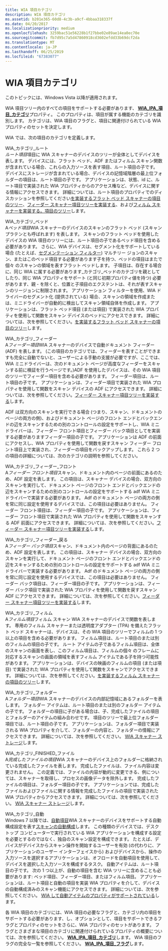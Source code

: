 ```yaml
---
title: WIA 項目カテゴリ
description: WIA 項目カテゴリ
ms.assetid: b201e365-60d8-4c3b-a9cf-4bbaa318337f
ms.date: 04/20/2017
ms.localizationpriority: medium
ms.openlocfilehash: 3259bac51e56228b1f27bbe02e89ae14ea0ec70e
ms.sourcegitcommit: fb7d95c7a5d47860918cd3602efdd33b69dcf2da
ms.translationtype: MT
ms.contentlocale: ja-JP
ms.lasthandoff: 06/25/2019
ms.locfileid: "67383077"
---
```

# <a name="wia-item-categories"></a>WIA 項目カテゴリ





このトピックには、Windows Vista 以降が適用されます。

WIA 項目ツリー内のすべての項目をサポートする必要があります、 [ **WIA\_IPA\_項目\_カテゴリ**](https://docs.microsoft.com/windows-hardware/drivers/image/wia-ipa-item-category)プロパティ。 このプロパティは、項目が属する機能のカテゴリを識別します。 カテゴリは、WIA 項目のフラグと、項目に関連付けられている WIA プロパティのセットを決定します。

WIA では、次の項目のカテゴリを定義します。

<a href="" id="wia-category-root"></a>WIA\_カテゴリ\_ルート  
*ルート項目*項目に WIA スキャナーのデバイスのツリーが全体としてデバイスを表します。 デバイスには、フラット ベッド、ADF またはフィルム スキャン関数が含まれている場合、これらの入力ソースを表す項目、ルート項目の子です。 デバイスにストレージが含まれている場合、デバイスの記憶域階層の最上位フォルダーの項目は、ルート項目の子です。 アプリケーションは、状態、id に、ルート項目で実装された WIA プロパティからのアクセス権など、デバイスに関する情報にアクセスできます。 詳細については、ルート項目のプロパティでのディスカッションを参照してください[を実装するフラット ベッド スキャナーの項目のツリー](implementing-flatbed-scanner-item-trees.md)、[フィーダー スキャナー項目ツリーを実装する](implementing-feeder-scanner-item-trees.md)、および[フィルム スキャナーを実装する。項目のツリー](implementing-film-scanner-item-trees.md)します。

<a href="" id="wia-category-flatbed"></a>WIA\_カテゴリ\_ベッド  
A*ベッド項目*WIA スキャナーのデバイスのスキャンのフラット ベッド (スキャン プラテンとも呼ばれます) を表します。 スキャンのフラット ベッドを使用したデバイスの WIA 項目のツリーには、ルート項目の子であるベッド項目を含める必要があります。 さらに、WIA デバイスは、セグメント化をサポートしている場合 (たとえば、[セグメンテーション フィルター](wia-segmentation-filter.md)) マルチリー ジョンのスキャン、またはこのベッド項目する必要があります子を持つ、ベッドの項目はまたで個々 のスキャンの領域を表すフラット ベッドします。 子項目は、存在する場合に、同じ WIA に属する必要があります\_カテゴリ\_ベッドのカテゴリを親としてしたり、同じ WIA プロパティをサポート (と同じ初期プロパティ値を持つ) 必要があります、親 - を除くと、位置と子項目のエクステントは、それが表すスキャンのリージョンに制限されます。 アプリケーション フィルターを使用、WIA ドライバーのセグメント化 (提供されている) 場合、スキャンの領域を作成または、ミニドライバーが自動的に検出してスキャン領域自体を作成します。 アプリケーションは、フラット ベッド項目 (または項目) で実装された WIA プロパティを使用して関数をスキャン デバイスのベッドにアクセスできます。 詳細については、次を参照してください。[を実装するフラット ベッド スキャナーの項目のツリー](implementing-flatbed-scanner-item-trees.md)します。

<a href="" id="wia-category-feeder"></a>WIA\_カテゴリ\_フィーダー  
A*フィーダー項目*WIA スキャナーのデバイスで自動ドキュメント フィーダー (ADF) を表します。 (この項目のカテゴリでは、フィーダーを表すことができますも完全に自動でないと、ユーザーによる手動の支援が必要ですが、ここでは、WIA ミニドライバーは、次のドキュメント ページが高度なフィーダーをスキャンする前に検証を行うページです。)ADF を使用したデバイスは、その WIA 項目のツリーでフィーダー項目を含める必要があります。 フィーダー項目は、ルート項目の子です。 アプリケーションは、フィーダー項目で実装された WIA プロパティを使用して関数をスキャン デバイスの ADF にアクセスできます。 詳細については、次を参照してください。[フィーダー スキャナー項目ツリーを実装する](implementing-feeder-scanner-item-trees.md)します。

ADF は双方向のスキャンを実行できる場合 (つまり、スキャン、ドキュメントのページの両方の側)、およびドキュメント ページのフロント エンドとバックエンドの辺をスキャンするための別のコントロールの設定をサポートし、WIA ミニドライバーは、フィーダー フロント項目とフィーダー バック項目としてを実装する必要がありますフィーダー項目の子です。 アプリケーションは ADF の前面にアクセスし、WIA プロパティを使用して関数を戻すスキャン フィーダー フロント項目上で実装され、フィーダーの項目をバックアップします。 これら 2 つの項目の詳細については、次のカテゴリの説明を参照してください。

<a href="" id="wia-category-feeder-front"></a>WIA\_カテゴリ\_フィーダー\_フロント  
A*フィーダー フロント項目*スキャン、ドキュメント内のページの前面にあるのため、ADF 設定を表します。 この項目は、スキャナー デバイスの場合、双方向のスキャンを実行して、ドキュメント ページのフロント エンドとバックエンドの辺をスキャンするための別のコントロールの設定をサポートする adf WIA ミニドライバーで実装する必要があります。 Adf のドキュメント ページの両方の側を常に同じ設定を使用するデバイスでは、この項目は必要はありません。 フィーダー フロント項目は、フィーダー項目の子です。 アプリケーションは、フィーダー フロント項目で実装された WIA プロパティを使用して関数をスキャンする ADF 前面にアクセスできます。 詳細については、次を参照してください。[フィーダー スキャナー項目ツリーを実装する](implementing-feeder-scanner-item-trees.md)します。

<a href="" id="wia-category-feeder-back"></a>WIA\_カテゴリ\_フィーダー\_戻る  
A*フィーダー バック項目*スキャン、ドキュメント内のページの背面にあるのため、ADF 設定を表します。 この項目は、スキャナー デバイスの場合、双方向のスキャンを実行して、ドキュメント ページのフロント エンドとバックエンドの辺をスキャンするための別のコントロールの設定をサポートする adf WIA ミニドライバーで実装する必要があります。 Adf のドキュメント ページの両方の側を常に同じ設定を使用するデバイスでは、この項目は必要はありません。 フィーダー バック項目は、フィーダー項目の子です。 アプリケーションは、フィーダー バック項目で実装された WIA プロパティを使用して関数を戻すスキャン ADF にアクセスできます。 詳細については、次を参照してください。[フィーダー スキャナー項目ツリーを実装する](implementing-feeder-scanner-item-trees.md)します。

<a href="" id="wia-category-film"></a>WIA\_カテゴリ\_フィルム  
A*フィルム項目*フィルム スキャン WIA スキャナーのデバイスで関数を表します。 専用のフィルム スキャナーまたは透明度アダプター (TPA) を備えたフラット ベッド スキャナーは、デバイスは、その WIA 項目のツリーでフィルムの 1 つ以上の項目を含める必要があります。 フィルム項目は、ルート項目のまたは別のフィルムの項目の子です。 ルート アイテムの子であるフィルム項目は、全体のスキャンの画面を表し、このフィルム項目は、フィルムの個々 のフレームに対応するスキャンの画面の領域を表すフィルム アイテムである子を持つ可能性があります。 アプリケーションは、デバイスの映画のフィルムの項目 (または項目) で実装された WIA プロパティを使用して関数をスキャンでアクセスできます。 詳細については、次を参照してください。[を実装するフィルム スキャナーの項目のツリー](implementing-film-scanner-item-trees.md)します。

<a href="" id="wia-category-folder"></a>WIA\_カテゴリ\_フォルダー  
A*フォルダー項目*WIA スキャナーのデバイスの内部記憶域にあるフォルダーを表します。 フォルダー アイテムは、ルート項目のまたは別のフォルダー アイテムの子です。 フォルダーの項目に子がある場合は、子、完成したファイルの項目とフォルダーのアイテムの組み合わせです。 項目のツリーで最上位フォルダー項目では、ルート項目の子です。 アプリケーションは、フォルダー項目で実装される WIA プロパティを介して、フォルダーの内容と、フォルダーの情報にアクセスできます。 詳細については、次を参照してください。 [WIA スキャナー ストレージ](wia-scanner-storage.md)します。

<a href="" id="wia-category-finished-file"></a>WIA\_カテゴリ\_FINISHED\_ファイル  
A*完成したファイルの項目*WIA スキャナーのデバイス上のフォルダーに格納されている完成したファイルを表します。 完成したファイルは、ファイル内容は変更されません。 この定義では、ファイルの内容が動的に変更できる、例については、スキャナーを取得し、プロセスの画像データを除外します。 完成したファイルの項目は、フォルダー項目の子です。 アプリケーションでは、完成したファイルおよびファイルに関する情報を完成したファイルの項目で実装された WIA プロパティからアクセスできます。 詳細については、次を参照してください。 [WIA スキャナー ストレージ](wia-scanner-storage.md)します。

<a href="" id="wia-category-auto"></a>WIA\_カテゴリ\_自動  
Windows 7 以降では、[自動項目](auto-item.md)WIA スキャナーのデバイスをサポートする自動構成設定を表す[スキャンの自動構成](auto-configured-scanning.md)します。 この種類のデバイスでは、デスクトップ コンピューターで実行されている WIA アプリケーションを構成する設定を必要とするのではなく、独自のスキャン設定を構成できます。 たとえば、デバイスがデバイスからスキャン操作を開始するユーザーを有効 (の代わりに、アプリケーションのユーザー インターフェイスから) およびデバイスから、操作の入力ソースを選択するアプリケーションは、オフロードを自動項目を使用して、デバイスを選択した入力ソースを構成するタスク。 自動アイテムは、ルート項目の子です。 次の 1 つ以上が、自動の項目を含む WIA ツリーに含めることも必要があります: ベッド項目、フィーダー項目、またはフィルム項目。 アプリケーションは、ルート項目と自動の項目を実装 WIA プロパティを介して、デバイスの自動構成済みのスキャン機能にアクセスできます。 詳細については、次を参照してください。 [WIA して自動アイテムのプロパティがサポートされている](wia-properties-supported-by-an-auto-item.md)します。

各 WIA 項目のカテゴリには、WIA 項目の必要なフラグと、カテゴリ内の項目をサポートする必要があります、し、オプションとして、項目をサポートできるフラグとプロパティのセットをさらに、WIA プロパティのセットがあります。 フラグとさまざまな項目のカテゴリに関連付けられているプロパティの概要については、次を参照してください。 [ **WIA\_IPA\_項目\_カテゴリ**](https://docs.microsoft.com/windows-hardware/drivers/image/wia-ipa-item-category)します。 WIA 項目のフラグの完全な一覧を参照してください。 [ **WIA\_IPA\_項目\_フラグ**](https://docs.microsoft.com/windows-hardware/drivers/image/wia-ipa-item-flags)します。

 

 




